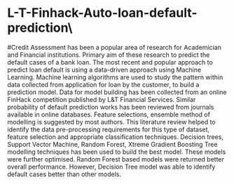# L-T-Finhack-Auto-loan-default-prediction\
#Credit Assessment has been a popular area of research for Academician and Financial institutions. Primary aim of these research to predict the default cases of a bank loan. The most recent and popular approach to predict loan default is using a data-driven approach using Machine Learning. Machine learning algorithms are used to study the pattern within data collected from application for loan by the customer, to build a prediction model. Data for model building has been collected from an online FinHack competition published by L&T Financial Services. Similar probability of default prediction works has been reviewed from journals available in online databases. Feature selections, ensemble method of modelling is suggested by most authors. This literature review helped to identify the data pre-processing requirements for this type of dataset, feature selection and appropriate classification techniques. Decision trees, Support Vector Machine, Random Forest, Xtreme Gradient Boosting Tree modelling techniques has been used to build the best model. These models were further optimised. Random Forest based models were returned better overall performance. However, Decision Tree model was able to identify default cases better than other models. 
